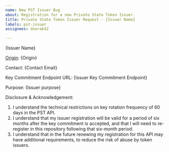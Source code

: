 ```yaml
---
name: New PST Issuer Bug
about: Registration for a new Private State Token Issuer.
title: Private State Token Issuer Request - {Issuer Name}
labels: pst-issuer
assignees: dvorak42

---
```


{Issuer Name}

[Origin](https://developer.mozilla.org/en-US/docs/Glossary/Origin): {Origin}

Contact: {Contact Email}

Key Commitment Endpoint URL: {Issuer Key Commitment Endpoint}

Purpose: {Issuer purpose}

Disclosure & Acknowledgement:

1. I understand the technical restrictions on key rotation frequency of 60 days in the PST API.
2. I understand that my issuer registration will be valid for a period of six months after the key commitment is accepted, and that I will need to re-register in this repository following that six-month period.
3. I understand that in the future renewing my registration for this API may have additional requirements, to reduce the risk of abuse by token issuers.
